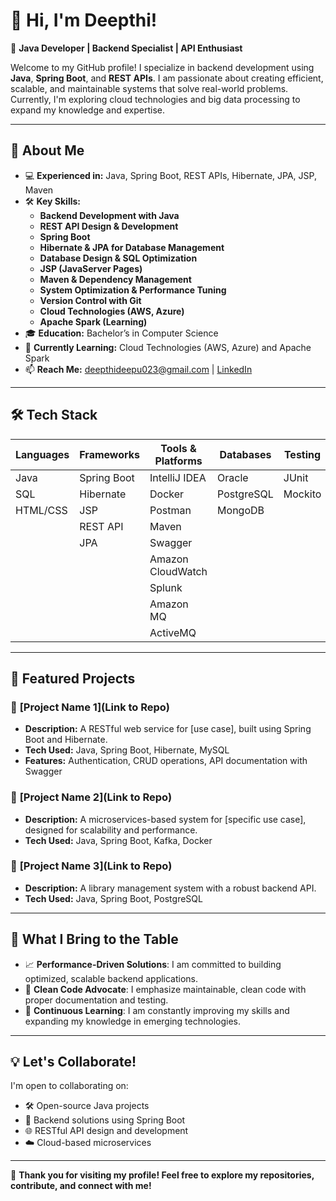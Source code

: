 # 👋 Hi, I'm Deepthi!  

🎯 **Java Developer | Backend Specialist | API Enthusiast**  

Welcome to my GitHub profile! I specialize in backend development using **Java**, **Spring Boot**, and **REST APIs**. I am passionate about creating efficient, scalable, and maintainable systems that solve real-world problems. Currently, I'm exploring cloud technologies and big data processing to expand my knowledge and expertise.

---

## 🚀 **About Me**  

- 💻 **Experienced in:** Java, Spring Boot, REST APIs, Hibernate, JPA, JSP, Maven  
- 🛠️ **Key Skills:**  
  - **Backend Development with Java**  
  - **REST API Design & Development**  
  - **Spring Boot**  
  - **Hibernate & JPA for Database Management**  
  - **Database Design & SQL Optimization**  
  - **JSP (JavaServer Pages)**  
  - **Maven & Dependency Management**  
  - **System Optimization & Performance Tuning**  
  - **Version Control with Git**  
  - **Cloud Technologies (AWS, Azure)**  
  - **Apache Spark (Learning)**  
- 🎓 **Education:** Bachelor’s in Computer Science  
- 🌱 **Currently Learning:** Cloud Technologies (AWS, Azure) and Apache Spark  
- 📫 **Reach Me:** [deepthideepu023@gmail.com](mailto:deepthideepu023@gmail.com) | [LinkedIn](https://www.linkedin.com/in/deepthi-tm/)  

---

## 🛠️ **Tech Stack**  

| Languages   | Frameworks      | Tools & Platforms     | Databases     | Testing  | Version Control |  
|-------------|-----------------|-----------------------|---------------|----------|-----------------|  
| Java        | Spring Boot     | IntelliJ IDEA         | Oracle        | JUnit    | Git/GitHub       |  
| SQL         | Hibernate       | Docker                | PostgreSQL    | Mockito  | GitLab           |  
| HTML/CSS    | JSP             | Postman               | MongoDB       |          |                 |  
|             | REST API        | Maven                 |               |          |                 |  
|             | JPA             | Swagger               |               |          |                 |  
|             |                 | Amazon CloudWatch     |               |          |                 |  
|             |                 | Splunk                |               |          |                 |  
|             |                 | Amazon MQ             |               |          |                 |  
|             |                 | ActiveMQ              |               |          |                 |

---

## 📂 **Featured Projects**  

### 🔹 **[Project Name 1](Link to Repo)**  
- **Description:** A RESTful web service for [use case], built using Spring Boot and Hibernate.  
- **Tech Used:** Java, Spring Boot, Hibernate, MySQL  
- **Features:** Authentication, CRUD operations, API documentation with Swagger  

### 🔹 **[Project Name 2](Link to Repo)**  
- **Description:** A microservices-based system for [specific use case], designed for scalability and performance.  
- **Tech Used:** Java, Spring Boot, Kafka, Docker  

### 🔹 **[Project Name 3](Link to Repo)**  
- **Description:** A library management system with a robust backend API.  
- **Tech Used:** Java, Spring Boot, PostgreSQL  

---

## 🌟 **What I Bring to the Table**  

- 📈 **Performance-Driven Solutions**: I am committed to building optimized, scalable backend applications.  
- 🧹 **Clean Code Advocate**: I emphasize maintainable, clean code with proper documentation and testing.  
- 🔄 **Continuous Learning**: I am constantly improving my skills and expanding my knowledge in emerging technologies.  

---

## 💡 **Let's Collaborate!**  

I'm open to collaborating on:  
- 🛠️ Open-source Java projects  
- 🔗 Backend solutions using Spring Boot  
- 🌐 RESTful API design and development  
- ☁️ Cloud-based microservices  

---

🌟 **Thank you for visiting my profile! Feel free to explore my repositories, contribute, and connect with me!**  
